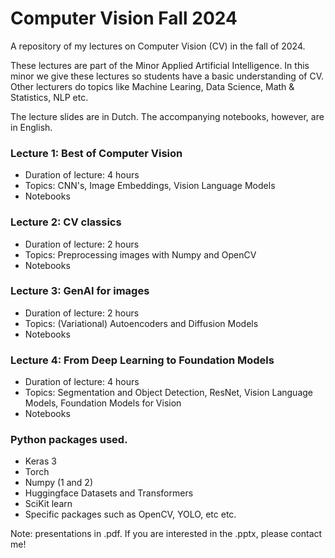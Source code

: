 # Computer Vision Fall 2024
A repository of my lectures on Computer Vision (CV) in the fall of 2024.

These lectures are part of the Minor Applied Artificial Intelligence.
In this minor we give these lectures so students have a basic understanding of CV.
Other lecturers do topics like Machine Learing, Data Science, Math & Statistics, NLP etc.

The lecture slides are in Dutch. The accompanying notebooks, however, are in English. 

### Lecture 1: Best of Computer Vision
- Duration of lecture: 4 hours
- Topics: CNN's, Image Embeddings, Vision Language Models
- Notebooks

     
### Lecture 2: CV classics
- Duration of lecture: 2 hours
- Topics: Preprocessing images with Numpy and OpenCV
- Notebooks
  
### Lecture 3: GenAI for images
- Duration of lecture: 2 hours
- Topics: (Variational) Autoencoders and Diffusion Models
- Notebooks
  
### Lecture 4: From Deep Learning to Foundation Models
- Duration of lecture: 4 hours
- Topics: Segmentation and Object Detection, ResNet, Vision Language Models, Foundation Models for Vision
- Notebooks

### Python packages used.
- Keras 3
- Torch
- Numpy (1 and 2)
- Huggingface Datasets and Transformers
- SciKit learn
- Specific packages such as OpenCV, YOLO, etc etc.

Note: presentations in .pdf. If you are interested in the .pptx, please contact me!
